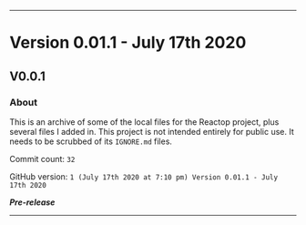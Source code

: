 ***

# Version 0.01.1 - July 17th 2020

## V0.0.1

### About

This is an archive of some of the local files for the Reactop project, plus several files I added in. This project is not intended entirely for public use. It needs to be scrubbed of its `IGNORE.md` files.

Commit count: `32`

GitHub version: `1 (July 17th 2020 at 7:10 pm) Version 0.01.1 - July 17th 2020`

***Pre-release***

***
